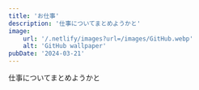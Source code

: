 ```yaml
---
title: 'お仕事'
description: '仕事についてまとめようかと'
image:
    url: '/.netlify/images?url=/images/GitHub.webp'
    alt: 'GitHub wallpaper'
pubDate: '2024-03-21'
---
```


仕事についてまとめようかと